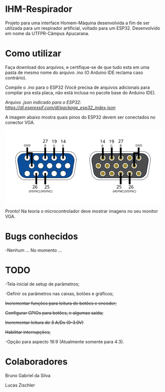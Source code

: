 # IHM-Respirador

Projeto para uma interface Homem-Máquina desenvolvida a fim de ser utilizada para um respirador artíficial, voltado para um ESP32. Desenvolvido em nome da UTFPR-Câmpus Apucarana.

# Como utilizar

Faça download dos arquivos, e certifique-se de que tudo esta em uma pasta de mesmo nome do arquivo .ino (O Arduino IDE reclama caso contrário).

Compile o .ino para o ESP32 (Você precisa de arquivos adicionais para compilar pra esta placa, não está inclusa no pacote base do Arduino IDE).

*Arquivo .json indicado para o ESP32: https://dl.espressif.com/dl/package_esp32_index.json*

A imagem abaixo mostra quais pinos do ESP32 devem ser conectados no conector VGA.

![14 R, 19 G, 27 B, 26 VSYNC, 25 HSYNC](./VGA.svg)

Pronto! Na teoria o microcontrolador deve mostrar imagens no seu monitor VGA.

# Bugs conhecidos

-Nenhum ... No momento ...

# TODO

-Tela inicial de setup de parâmetros;

-Definir os parâmetros nas caixas, botões e gráficos;

<del>Incrementar funções para leitura de botões e encoder;</del>

<del>Configurar GPIOs para botões, e algumas saída;</del>

<del>Incrementar leitura de 3 A/Ds (0-3.0V)</del>

<del>Habilitar interrupções;</del>

-Opção para aspecto 16:9 (Atualmente somente para 4:3).

# Colaboradores

Bruno Gabriel da Silva

Lucas Zischler
